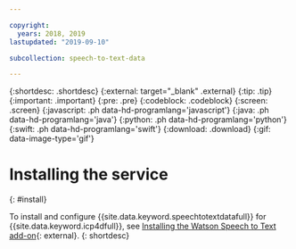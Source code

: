 ```yaml
---

copyright:
  years: 2018, 2019
lastupdated: "2019-09-10"

subcollection: speech-to-text-data

---
```


{:shortdesc: .shortdesc}
{:external: target="_blank" .external}
{:tip: .tip}
{:important: .important}
{:pre: .pre}
{:codeblock: .codeblock}
{:screen: .screen}
{:javascript: .ph data-hd-programlang='javascript'}
{:java: .ph data-hd-programlang='java'}
{:python: .ph data-hd-programlang='python'}
{:swift: .ph data-hd-programlang='swift'}
{:download: .download}
{:gif: data-image-type='gif'}

# Installing the service
{: #install}

To install and configure {{site.data.keyword.speechtotextdatafull}} for {{site.data.keyword.icp4dfull}}, see [Installing the Watson Speech to Text add-on](https://docs-icpdata.mybluemix.net/docs/content/SSQNUZ_current/com.ibm.icpdata.doc/watson/speech-to-text-install.html){: external}.
{: shortdesc}
